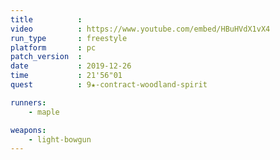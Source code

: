 ```yaml
---
title          :
video          : https://www.youtube.com/embed/HBuHVdX1vX4
run_type       : freestyle
platform       : pc
patch_version  : 
date           : 2019-12-26
time           : 21'56"01
quest          : 9★-contract-woodland-spirit

runners:
    - maple

weapons:
    - light-bowgun
---
```

